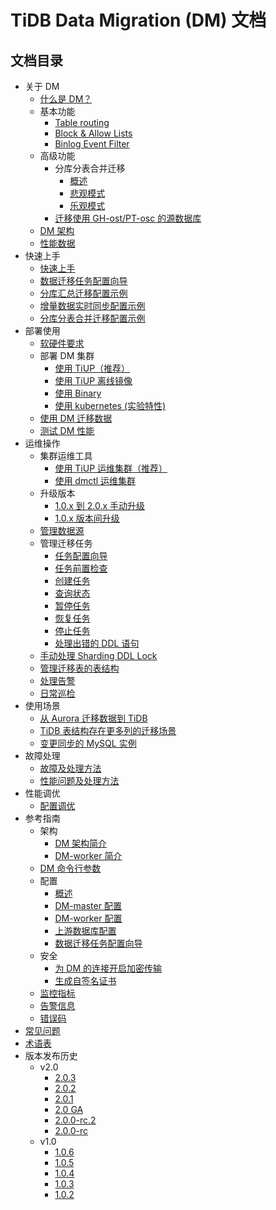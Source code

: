 # TiDB Data Migration (DM) 文档

<!-- markdownlint-disable MD007 -->
<!-- markdownlint-disable MD032 -->

## 文档目录

+ 关于 DM
  + [什么是 DM？](overview.md)
  + 基本功能
    - [Table routing](key-features.md#table-routing)
    - [Block & Allow Lists](key-features.md#block--allow-table-lists)
    - [Binlog Event Filter](key-features.md#binlog-event-filter)
  + 高级功能
    + 分库分表合并迁移
      - [概述](feature-shard-merge.md)
      - [悲观模式](feature-shard-merge-pessimistic.md)
      - [乐观模式](feature-shard-merge-optimistic.md)
    - [迁移使用 GH-ost/PT-osc 的源数据库](feature-online-ddl-scheme.md)
  + [DM 架构](dm-arch.md)
  + [性能数据](benchmark-v2.0-ga.md)
+ 快速上手
  - [快速上手](quick-start-with-dm.md)
  - [数据迁移任务配置向导](task-configuration-guide.md)
  - [分库汇总迁移配置示例](usage-scenario-simple-migration.md)
  - [增量数据实时同步配置示例](usage-scenario-incremental-migration.md)
  - [分库分表合并迁移配置示例](usage-scenario-shard-merge.md)
+ 部署使用
  - [软硬件要求](hardware-and-software-requirements.md)
  + 部署 DM 集群
    - [使用 TiUP（推荐）](deploy-a-dm-cluster-using-tiup.md)
    - [使用 TiUP 离线镜像](deploy-a-dm-cluster-using-tiup-offline.md)
    - [使用 Binary](deploy-a-dm-cluster-using-binary.md)
    - [使用 kubernetes (实验特性)](https://docs.pingcap.com/zh/tidb-in-kubernetes/dev/deploy-tidb-dm)
  + [使用 DM 迁移数据](migrate-data-using-dm.md)
  + [测试 DM 性能](performance-test.md)
+ 运维操作
  + 集群运维工具
    - [使用 TiUP 运维集群（推荐）](maintain-dm-using-tiup.md)
    - [使用 dmctl 运维集群](dmctl-introduction.md)
  + 升级版本
    - [1.0.x 到 2.0.x 手动升级](manually-upgrade-dm-1.0-to-2.0.md)
    - [1.0.x 版本间升级](upgrade-dm-1.0.md)
  - [管理数据源](manage-source.md)
  + 管理迁移任务
    - [任务配置向导](task-configuration-guide.md)
    - [任务前置检查](precheck.md)
    - [创建任务](create-task.md)
    - [查询状态](query-status.md)
    - [暂停任务](pause-task.md)
    - [恢复任务](resume-task.md)
    - [停止任务](stop-task.md)
    - [处理出错的 DDL 语句](handle-failed-ddl-statements.md)
  - [手动处理 Sharding DDL Lock](manually-handling-sharding-ddl-locks.md)
  - [管理迁移表的表结构](manage-schema.md)
  - [处理告警](handle-alerts.md)
  - [日常巡检](daily-check.md)
+ 使用场景
  - [从 Aurora 迁移数据到 TiDB](migrate-from-mysql-aurora.md)
  - [TiDB 表结构存在更多列的迁移场景](usage-scenario-downstream-more-columns.md)
  - [变更同步的 MySQL 实例](usage-scenario-master-slave-switch.md)
+ 故障处理
  - [故障及处理方法](error-handling.md)
  - [性能问题及处理方法](handle-performance-issues.md)
+ 性能调优
  - [配置调优](tune-configuration.md)
+ 参考指南
  + 架构
    - [DM 架构简介](dm-arch.md)
    - [DM-worker 简介](dm-worker-intro.md)
  - [DM 命令行参数](command-line-flags.md)
  + 配置
    - [概述](config-overview.md)
    - [DM-master 配置](dm-master-configuration-file.md)
    - [DM-worker 配置](dm-worker-configuration-file.md)
    - [上游数据库配置](source-configuration-file.md)
    - [数据迁移任务配置向导](task-configuration-guide.md)
  + 安全
    - [为 DM 的连接开启加密传输](enable-tls.md)
    - [生成自签名证书](generate-self-signed-certificates.md)
  - [监控指标](monitor-a-dm-cluster.md)
  - [告警信息](alert-rules.md)
  - [错误码](error-handling.md#常见故障处理方法)
+ [常见问题](faq.md)
+ [术语表](glossary.md)
+ 版本发布历史
  + v2.0
    - [2.0.3](releases/2.0.3.md)
    - [2.0.2](releases/2.0.2.md)
    - [2.0.1](releases/2.0.1.md)
    - [2.0 GA](releases/2.0.0-ga.md)
    - [2.0.0-rc.2](releases/2.0.0-rc.2.md)
    - [2.0.0-rc](releases/2.0.0-rc.md)
  + v1.0
    - [1.0.6](releases/1.0.6.md)
    - [1.0.5](releases/1.0.5.md)
    - [1.0.4](releases/1.0.4.md)
    - [1.0.3](releases/1.0.3.md)
    - [1.0.2](releases/1.0.2.md)
